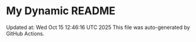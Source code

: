 # My Dynamic README
Updated at: Wed Oct 15 12:46:16 UTC 2025
This file was auto-generated by GitHub Actions.
